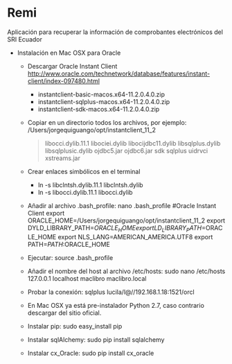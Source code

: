 # Remi
Aplicación para recuperar la información de comprobantes electrónicos del SRI Ecuador

* Instalación en Mac OSX para Oracle

    - Descargar Oracle Instant Client http://www.oracle.com/technetwork/database/features/instant-client/index-097480.html
        + instantclient-basic-macos.x64-11.2.0.4.0.zip 
        + instantclient-sqlplus-macos.x64-11.2.0.4.0.zip 
        + instantclient-sdk-macos.x64-11.2.0.4.0.zip
    - Copiar en un directorio todos los archivos, por ejemplo: /Users/jorgequiguango/opt/instantclient_11_2
        
        >libocci.dylib.11.1
        >libociei.dylib
        >libocijdbc11.dylib
        >libsqlplus.dylib
        >libsqlplusic.dylib
        >ojdbc5.jar
        >ojdbc6.jar
        >sdk
        >sqlplus
        >uidrvci
        >xstreams.jar
        
    - Crear enlaces simbólicos en el terminal
        + ln -s libclntsh.dylib.11.1 libclntsh.dylib
        + ln -s libocci.dylib.11.1 libocci.dylib
    - Añadir al archivo .bash_profile: nano .bash_profile 
        #Oracle Instant Client
        export ORACLE_HOME=/Users/jorgequiguango/opt/instantclient_11_2
        export DYLD_LIBRARY_PATH=$ORACLE_HOME
        export LD_LIBRARY_PATH=$ORACLE_HOME
        export NLS_LANG=AMERICAN_AMERICA.UTF8
        export PATH=$PATH:$ORACLE_HOME
    - Ejecutar: source .bash_profile 
    - Añadir el nombre del host al archivo /etc/hosts: sudo nano /etc/hosts
        127.0.0.1       localhost       maclibro        maclibro.local
    - Probar la conexión: sqlplus lucila/l@//192.168.1.18:1521/orcl
    - En Mac OSX ya está pre-instalador Python 2.7, caso contrario descargar del sitio oficial.
    - Instalar pip: sudo easy_install pip
    - Instalar sqlAlchemy: sudo pip install sqlalchemy
    - Instalar cx_Oracle: sudo pip install cx_oracle
    
